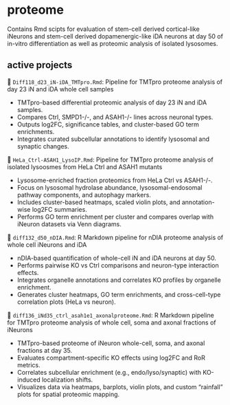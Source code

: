 # proteome
Contains Rmd scipts for evaluation of stem-cell derived cortical-like iNeurons and stem-cell derived dopamenergic-like iDA neurons at day 50 of in-vitro differentiation as well as proteomic analysis of isolated lysosomes. 

## active projects 
🚧 `Diff118_d23_iN-iDA_TMTpro.Rmd`: Pipeline for TMTpro proteome analysis of day 23 iN and iDA whole cell samples
-	TMTpro-based differential proteomic analysis of day 23 iN and iDA samples.
-	Compares Ctrl, SMPD1-/-, and ASAH1-/- lines across neuronal types.
-	Outputs log2FC, significance tables, and cluster-based GO term enrichments.
-	Integrates curated subcellular annotations to identify lysosomal and synaptic changes.

🚧 `HeLa_Ctrl-ASAH1_LysoIP.Rmd`: Pipeline for TMTpro proteome analysis of isolated lysoosmes from HeLa Ctrl and ASAH1 mutants 
- Lysosome-enriched fraction proteomics from HeLa Ctrl vs ASAH1-/-.
- Focus on lysosomal hydrolase abundance, lysosomal-endosomal pathway components, and autophagy markers.
- Includes cluster-based heatmaps, scaled violin plots, and annotation-wise log2FC summaries.
- Performs GO term enrichment per cluster and compares overlap with iNeuron datasets via Venn diagrams.

🚧 `diff132_d50_nDIA.Rmd`: R Markdown pipeline for nDIA proteome analysis of whole cell iNeurons and iDA
- nDIA-based quantification of whole-cell iN and iDA neurons at day 50.
- Performs pairwise KO vs Ctrl comparisons and neuron-type interaction effects.
- Integrates organelle annotations and correlates KO profiles by organelle enrichment.
- Generates cluster heatmaps, GO term enrichments, and cross-cell-type correlation plots (HeLa vs neuron).

🚧 `diff136_iNd35_ctrl_asah1e1_axonalproteome.Rmd`: R Markdown pipeline for TMTpro proteome analysis of whole cell, soma and axonal fractions of iNeurons
-	TMTpro-based proteome of iNeuron whole-cell, soma, and axonal fractions at day 35.
-	Evaluates compartment-specific KO effects using log2FC and RoR metrics.
-	Correlates subcellular enrichment (e.g., endo/lyso/synaptic) with KO-induced localization shifts.
-	Visualizes data via heatmaps, barplots, violin plots, and custom “rainfall” plots for spatial proteomic mapping.
